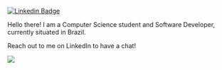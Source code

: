 [![Linkedin Badge](https://img.shields.io/badge/-LinkedIn-blue?style=flat-square&logo=Linkedin&logoColor=white&link=https://www.linkedin.com/in/joao-victor-s)](https://www.linkedin.com/in/joao-victor-s)

Hello there! I am a Computer Science student and Software Developer, currently situated in Brazil.

Reach out to me on LinkedIn to have a chat!

![](https://github-readme-stats.vercel.app/api?username=johnvictorfs&show_icons=true&hide_border=true&hide_rank=true)
